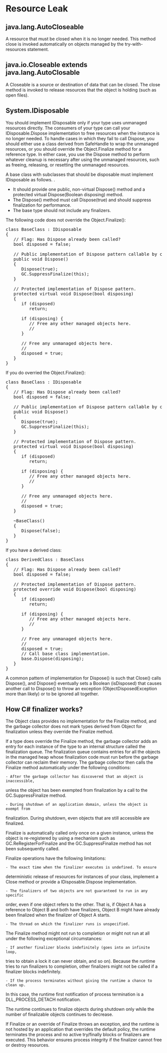 # Resource Leak

## java.lang.AutoCloseable

A resource that must be closed when it is no longer needed.  This method close is
invoked automatically on objects managed by the try-with-resources statement. 

## java.io.Closeable extends java.lang.AutoClosable

A Closeable is a source or destination of data that can be closed. The close
method is invoked to release resources that the object is holding (such as
open files).

## System.IDisposable
You should implement IDisposable only if your type uses unmanaged resources
directly. The consumers of your type can call your IDisposable.Dispose
implementation to free resources when the instance is no longer needed. To
handle cases in which they fail to call Dispose, you should either use a class
derived from SafeHandle to wrap the unmanaged resources, or you should
override the Object.Finalize method for a reference type. In either case, you
use the Dispose method to perform whatever cleanup is necessary after using
the unmanaged resources, such as freeing, releasing, or resetting the
unmanaged resources.

A base class with subclasses that should be disposable must implement
IDisposable as follows. .
   - It should provide one public, non-virtual Dispose() method and a protected
virtual Dispose(Boolean disposing) method.
   - The Dispose() method must call Dispose(true) and should suppress
finalization for performance.
   - The base type should not include any finalizers. 

The following code does not override the Object.Finalize():

<pre>
class BaseClass : IDisposable
{
   // Flag: Has Dispose already been called? 
   bool disposed = false;

   // Public implementation of Dispose pattern callable by consumers. 
   public void Dispose()
   { 
      Dispose(true);
      GC.SuppressFinalize(this);           
   }

   // Protected implementation of Dispose pattern. 
   protected virtual void Dispose(bool disposing)
   {
      if (disposed)
         return; 

      if (disposing) {
         // Free any other managed objects here. 
         //
      }

      // Free any unmanaged objects here. 
      //
      disposed = true;
   }
}
</pre>

If you do overried the Object.Finalize():

<pre>
class BaseClass : IDisposable
{
   // Flag: Has Dispose already been called? 
   bool disposed = false;

   // Public implementation of Dispose pattern callable by consumers. 
   public void Dispose()
   { 
      Dispose(true);
      GC.SuppressFinalize(this);           
   }

   // Protected implementation of Dispose pattern. 
   protected virtual void Dispose(bool disposing)
   {
      if (disposed)
         return; 

      if (disposing) {
         // Free any other managed objects here. 
         //
      }

      // Free any unmanaged objects here. 
      //
      disposed = true;
   }

   ~BaseClass()
   {
      Dispose(false);
   }
}
</pre>

If you have a derived class:
<pre>
class DerivedClass : BaseClass
{
   // Flag: Has Dispose already been called? 
   bool disposed = false;

   // Protected implementation of Dispose pattern. 
   protected override void Dispose(bool disposing)
   {
      if (disposed)
         return; 

      if (disposing) {
         // Free any other managed objects here. 
         //
      }

      // Free any unmanaged objects here. 
      //
      disposed = true;
      // Call base class implementation. 
      base.Dispose(disposing);
   }
}
</pre>

A common pattern of implementation for Dispose() is such that Close() calls
Dispose(), and Dispose() eventually sets a Boolean (isDisposed) that causes
another call to Dispose() to throw an exception (ObjectDisposedException more
than likely) or to be ignored all together.

## How C# finalizer works?

The Object class provides no implementation for the Finalize method, and the
garbage collector does not mark types derived from Object for finalization
unless they override the Finalize method.

If a type does override the Finalize method, the garbage collector adds an
entry for each instance of the type to an internal structure called the
finalization queue. The finalization queue contains entries for all the
objects in the managed heap whose finalization code must run before the
garbage collector can reclaim their memory. The garbage collector then calls
the Finalize method automatically under the following conditions:

    - After the garbage collector has discovered that an object is inaccessible,
unless the object has been exempted from finalization by a call to the
GC.SuppressFinalize method.

    - During shutdown of an application domain, unless the object is exempt from
finalization. During shutdown, even objects that are still accessible are
finalized. 

Finalize is automatically called only once on a given instance, unless the
object is re-registered by using a mechanism such as GC.ReRegisterForFinalize
and the GC.SuppressFinalize method has not been subsequently called.

Finalize operations have the following limitations:

    - The exact time when the finalizer executes is undefined. To ensure
deterministic release of resources for instances of your class, implement a
Close method or provide a IDisposable.Dispose implementation.

    - The finalizers of two objects are not guaranteed to run in any specific
order, even if one object refers to the other. That is, if Object A has a
reference to Object B and both have finalizers, Object B might have already
been finalized when the finalizer of Object A starts.

    - The thread on which the finalizer runs is unspecified. 

The Finalize method might not run to completion or might not run at all under
the following exceptional circumstances:

    - If another finalizer blocks indefinitely (goes into an infinite loop,
tries to obtain a lock it can never obtain, and so on). Because the runtime
tries to run finalizers to completion, other finalizers might not be called if
a finalizer blocks indefinitely.

    - If the process terminates without giving the runtime a chance to clean up.
In this case, the runtime first notification of process termination is a
DLL_PROCESS_DETACH notification.

The runtime continues to finalize objects during shutdown only while the
number of finalizable objects continues to decrease.

If Finalize or an override of Finalize throws an exception, and the runtime is
not hosted by an application that overrides the default policy, the runtime
terminates the process and no active try/finally blocks or finalizers are
executed. This behavior ensures process integrity if the finalizer cannot free
or destroy resources. 
